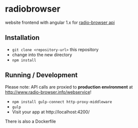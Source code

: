 # radiobrowser

website frontend with angular 1.x for [radio-browser api](https://github.com/segler-alex/radiobrowser-api)

## Installation

- `git clone <repository-url>` this repository
- change into the new directory
- `npm install`

## Running / Development

Please note: API calls are proxied to **production environment** at http://www.radio-browser.info/webservice!

- `npm install gulp-connect http-proxy-middleware`
- `gulp`
- Visit your app at http://localhost:4200/

There is also a Dockerfile